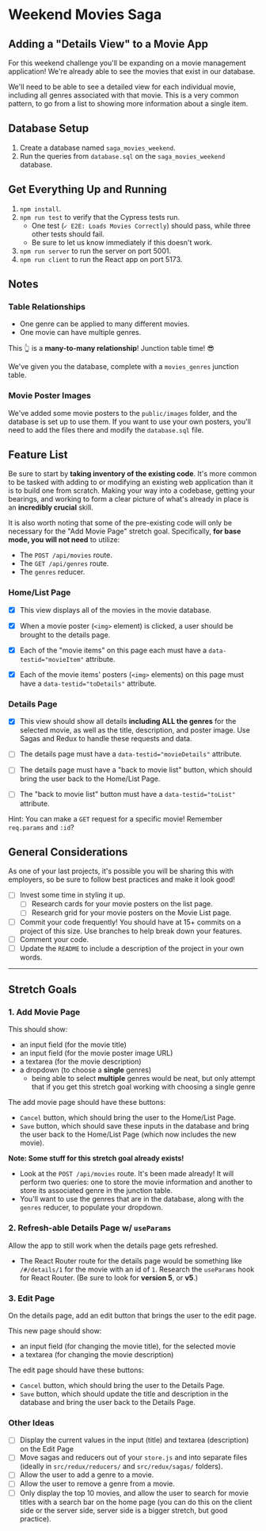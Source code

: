 # Weekend Movies Saga

## Adding a "Details View" to a Movie App

For this weekend challenge you'll be expanding on a movie management application! We're already able to see the movies that exist in our database.

We'll need to be able to see a detailed view for each individual movie, including all genres associated with that movie. This is a very common pattern, to go from a list to showing more information about a single item.

## Database Setup

1. Create a database named `saga_movies_weekend`.
2. Run the queries from `database.sql` on the `saga_movies_weekend` database.

## Get Everything Up and Running

1. `npm install`.
2. `npm run test` to verify that the Cypress tests run.
    - One test (`✓ E2E: Loads Movies Correctly`) should pass, while three other tests should fail.
    - Be sure to let us know immediately if this doesn't work.
3. `npm run server` to run the server on port 5001.
4. `npm run client` to run the React app on port 5173.

## Notes

### Table Relationships

- One genre can be applied to many different movies.
- One movie can have multiple genres.

This 👆 is a **many-to-many relationship**! Junction table time! 😎

We've given you the database, complete with a `movies_genres` junction table.
 
### Movie Poster Images

We've added some movie posters to the `public/images` folder, and the database is set up to use them. If you want to use your own posters, you'll need to add the files there and modify the `database.sql` file.

## Feature List

Be sure to start by **taking inventory of the existing code**. It's more common to be tasked with adding to or modifying an existing web application than it is to build one from scratch. Making your way into a codebase, getting your bearings, and working to form a clear picture of what's already in place is an **incredibly crucial** skill.

It is also worth noting that some of the pre-existing code will only be necessary for the "Add Movie Page" stretch goal. Specifically, **for base mode, you will not need** to utilize:
- The `POST /api/movies` route.
- The `GET /api/genres` route.
- The `genres` reducer.

### Home/List Page

- [x] This view displays all of the movies in the movie database. 

- [x] When a movie poster (`<img>` element) is clicked, a user should be brought to the details page.

- [x] Each of the "movie items" on this page each must have a `data-testid="movieItem"` attribute.

- [x] Each of the movie items' posters (`<img>` elements) on this page must have a `data-testid="toDetails"` attribute.


### Details Page

- [x] This view should show all details **including ALL the genres** for the selected movie, as well as the title, description, and poster image. Use Sagas and Redux to handle these requests and data. 

- [ ] The details page must have a `data-testid="movieDetails"` attribute.

- [ ] The details page must have a "back to movie list" button, which should bring the user back to the Home/List Page.

- [ ] The "back to movie list" button must have a `data-testid="toList"` attribute.

Hint: You can make a `GET` request for a specific movie! Remember `req.params` and `:id`?

## General Considerations

As one of your last projects, it's possible you will be sharing this with employers, so be sure to follow best practices and make it look good!

- [ ] Invest some time in styling it up.
    - [ ] Research cards for your movie posters on the list page.
    - [ ] Research grid for your movie posters on the Movie List page.
- [ ] Commit your code frequently! You should have at 15+ commits on a project of this size. Use branches to help break down your features.
- [ ] Comment your code.
- [ ] Update the `README` to include a description of the project in your own words.

---

## Stretch Goals

### 1. Add Movie Page

This should show:

- an input field (for the movie title)
- an input field (for the movie poster image URL)
- a textarea (for the movie description)
- a dropdown (to choose a **single** genres)
    - being able to select **multiple** genres would be neat, but only attempt that if you get this stretch goal working with choosing a single genre

The add movie page should have these buttons:

- `Cancel` button, which should bring the user to the Home/List Page.
- `Save` button, which should save these inputs in the database and bring the user back to the Home/List Page (which now includes the new movie).

**Note: Some stuff for this stretch goal already exists!**

- Look at the `POST /api/movies` route. It's been made already! It will perform two queries: one to store the movie information and another to store its associated genre in the junction table.
- You'll want to use the genres that are in the database, along with the `genres` reducer, to populate your dropdown.

### 2. Refresh-able Details Page w/ `useParams`

Allow the app to still work when the details page gets refreshed.

- The React Router route for the details page would be something like `/#/details/1` for the movie with an id of `1`. Research the `useParams` hook for React Router. (Be sure to look for **version 5**, or **v5**.)

### 3. Edit Page

On the details page, add an edit button that brings the user to the edit page.

This new page should show:

- an input field (for changing the movie title), for the selected movie
- a textarea (for changing the movie description)

The edit page should have these buttons:

- `Cancel` button, which should bring the user to the Details Page.
- `Save` button, which should update the title and description in the database and bring the user back to the Details Page.

### Other Ideas

- [ ] Display the current values in the input (title) and textarea (description) on the Edit Page
- [ ] Move sagas and reducers out of your `store.js` and into separate files (ideally in `src/redux/reducers/` and `src/redux/sagas/` folders).
- [ ] Allow the user to add a genre to a movie.
- [ ] Allow the user to remove a genre from a movie.
- [ ] Only display the top 10 movies, and allow the user to search for movie titles with a search bar on the home page (you can do this on the client side or the server side, server side is a bigger stretch, but good practice).
